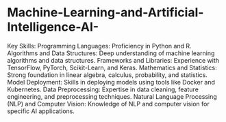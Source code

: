 # Machine-Learning-and-Artificial-Intelligence-AI-

Key Skills:
Programming Languages: Proficiency in Python and R.
Algorithms and Data Structures: Deep understanding of machine learning algorithms and data structures.
Frameworks and Libraries: Experience with TensorFlow, PyTorch, Scikit-Learn, and Keras.
Mathematics and Statistics: Strong foundation in linear algebra, calculus, probability, and statistics.
Model Deployment: Skills in deploying models using tools like Docker and Kubernetes.
Data Preprocessing: Expertise in data cleaning, feature engineering, and preprocessing techniques.
Natural Language Processing (NLP) and Computer Vision: Knowledge of NLP and computer vision for specific AI applications.
